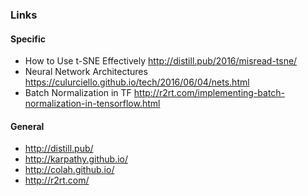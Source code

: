### Links

#### Specific
* How to Use t-SNE Effectively http://distill.pub/2016/misread-tsne/
* Neural Network Architectures https://culurciello.github.io/tech/2016/06/04/nets.html
* Batch Normalization in TF http://r2rt.com/implementing-batch-normalization-in-tensorflow.html
#### General
* http://distill.pub/
* http://karpathy.github.io/
* http://colah.github.io/
* http://r2rt.com/

